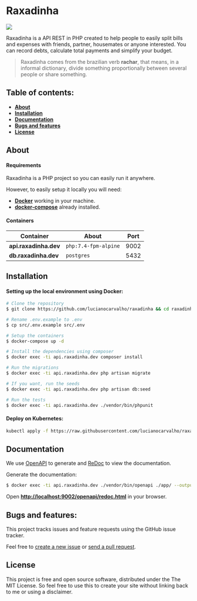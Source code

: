 # Raxadinha

<p align="left">
    <a href="https://cloud.drone.io/lucianocarvalho/raxadinha">
        <img src="https://cloud.drone.io/api/badges/lucianocarvalho/raxadinha/status.svg" />
    </a>
</p>

Raxadinha is a API REST in PHP created to help people to easily split bills and expenses with friends, partner, housemates or anyone interested. You can record debts, calculate total payments and simplify your budget.

> Raxadinha comes from the brazilian verb **rachar**, that means, in a informal dictionary, divide something proportionally between several people or share something.

## Table of contents:
* **[About](#about)**
* **[Installation](#installation)**
* **[Documentation](#documentation)**
* **[Bugs and features](#bugs-and-features)**
* **[License](#license)**

## About

#### Requirements

Raxadinha is a PHP project so you can easily run it anywhere.

However, to easily setup it locally you will need:

- **[Docker](https://www.docker.com/)** working in your machine.
- **[docker-compose](https://docs.docker.com/compose/)** already installed.

#### Containers

| Container             | About                | Port |
|-----------------------|----------------------|------|
| **api.raxadinha.dev** | `php:7.4-fpm-alpine` | 9002 |
| **db.raxadinha.dev**  | `postgres`           | 5432 |

## Installation

#### Setting up the local environment using Docker:

```bash
# Clone the repository
$ git clone https://github.com/lucianocarvalho/raxadinha && cd raxadinha

# Rename .env.example to .env
$ cp src/.env.example src/.env

# Setup the containers
$ docker-compose up -d

# Install the dependencies using composer
$ docker exec -ti api.raxadinha.dev composer install

# Run the migrations
$ docker exec -ti api.raxadinha.dev php artisan migrate

# If you want, run the seeds
$ docker exec -ti api.raxadinha.dev php artisan db:seed

# Run the tests
$ docker exec -ti api.raxadinha.dev ./vendor/bin/phpunit
```

#### Deploy on Kubernetes:
```bash
kubectl apply -f https://raw.githubusercontent.com/lucianocarvalho/raxadinha/k8s/deployment.yaml
```

## Documentation

We use [OpenAPI](https://swagger.io/specification/) to generate and [ReDoc](https://github.com/Redocly/redoc) to view the documentation.

Generate the documentation:
```bash
$ docker exec -ti api.raxadinha.dev ./vendor/bin/openapi ./app/ --output public/openapi/openapi.json
```

Open **[http://localhost:9002/openapi/redoc.html](http://localhost:9002/openapi/redoc.html)** in your browser.

## Bugs and features:

This project tracks issues and feature requests using the GitHub issue tracker.

Feel free to [create a new issue](https://github.com/lucianocarvalho/raxadinha/issues) or [send a pull request](https://github.com/lucianocarvalho/raxadinha/pulls).

## License

This project is free and open source software, distributed under the The MIT License. So feel free to use this to create your site without linking back to me or using a disclaimer.